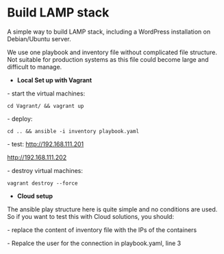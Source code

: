# Build LAMP stack
A simple way to build LAMP stack, including a WordPress installation on Debian/Ubuntu server. 

We use one playbook and inventory file without complicated file structure. Not suitable for production systems as this file could become large and difficult to manage. 

* **Local Set up with Vagrant**

\- start the virtual machines:

`cd Vagrant/ && vagrant up`

\- deploy:

`cd .. && ansible -i inventory playbook.yaml`

\- test:
http://192.168.111.201

http://192.168.111.202

\- destroy virtual machines:

`vagrant destroy --force`


* **Cloud setup**

The ansible play structure here is quite simple and no conditions are used.
So if you want to test this with Cloud solutions, you should:

\- replace the content of inventory file with the IPs of the containers

\- Repalce the user for the connection in playbook.yaml, line 3